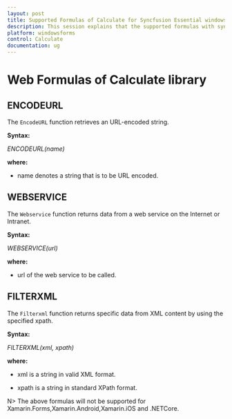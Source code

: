 ```yaml
---
layout: post
title: Supported Formulas of Calculate for Syncfusion Essential windowsforms
description: This session explains that the supported formulas with syntax and description of Web functions in CalcEngine.
platform: windowsforms
control: Calculate
documentation: ug
---
```


# Web Formulas of Calculate library



## ENCODEURL



The `EncodeURL` function retrieves an URL-encoded string.



**Syntax:**



_ENCODEURL(name)_



**where:**



* name denotes a string that is to be URL encoded.



## WEBSERVICE 



The `Webservice` function returns data from a web service on the Internet or Intranet.



**Syntax:**



_WEBSERVICE(url)_



**where:**



* url of the web service to be called.



## FILTERXML  



The `Filterxml` function returns specific data from XML content by using the specified xpath.


**Syntax:**



_FILTERXML(xml, xpath)_



**where:**



* xml is a string in valid XML format.



* xpath is a string in standard XPath format.



N> The above formulas will not be supported for Xamarin.Forms,Xamarin.Android,Xamarin.iOS and .NETCore.